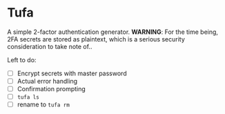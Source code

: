 # Tufa

A simple 2-factor authentication generator.
**WARNING**: For the time being, 2FA secrets are stored as plaintext, which is 
a serious security consideration to take note of..

Left to do:
- [ ] Encrypt secrets with master password
- [ ] Actual error handling
- [ ] Confirmation prompting
- [ ] `tufa ls`
- [ ] rename to `tufa rm`
